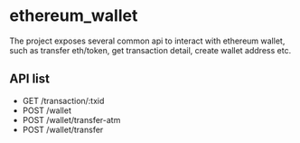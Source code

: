 # ethereum_wallet
The project exposes several common api to interact with ethereum wallet, such as transfer eth/token, get transaction detail, create wallet address etc.

## API list
* GET /transaction/:txid
* POST /wallet
* POST /wallet/transfer-atm
* POST /wallet/transfer
